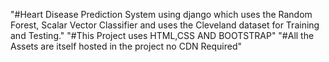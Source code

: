 "#Heart Disease Prediction System using django which uses the Random Forest, Scalar Vector Classifier and uses the Cleveland dataset for Training and Testing."
"#This Project uses HTML,CSS AND BOOTSTRAP"
"#All the Assets are itself hosted in the project no CDN Required" 
